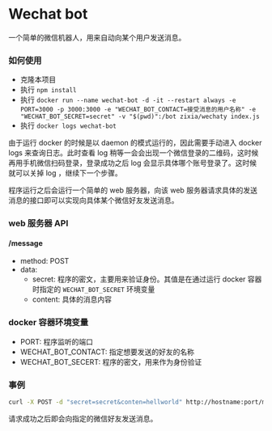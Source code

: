 # Wechat bot

一个简单的微信机器人，用来自动向某个用户发送消息。

### 如何使用

- 克隆本项目
- 执行 `npm install`
- 执行 `docker run --name wechat-bot -d -it --restart always -e PORT=3000 -p 3000:3000 -e "WECHAT_BOT_CONTACT=接受消息的用户名称" -e "WECHAT_BOT_SECRET=secret" -v "$(pwd)":/bot zixia/wechaty index.js`
- 执行 `docker logs wechat-bot`

由于运行 docker 的时候是以 daemon 的模式运行的，因此需要手动进入 docker logs 来查询日志。此时查看 log 稍等一会会出现一个微信登录的二维码，这时候再用手机微信扫码登录，登录成功之后 log 会显示具体哪个账号登录了。这时候就可以关掉 log ，继续下一个步骤。

程序运行之后会运行一个简单的 web 服务器，向该 web 服务器请求具体的发送消息的接口即可以实现向具体某个微信好友发送消息。

### web 服务器 API

#### /message

- method: POST
- data: 
    + secret: 程序的密文，主要用来验证身份。其值是在通过运行 docker 容器时指定的 `WECHAT_BOT_SECRET` 环境变量
    + content: 具体的消息内容

### docker 容器环境变量

- PORT: 程序监听的端口
- WECHAT_BOT_CONTACT: 指定想要发送的好友的名称
- WECHAT_BOT_SECERT: 程序的密文，用来作为身份验证

### 事例

```bash
curl -X POST -d "secret=secret&conten=hellworld" http://hostname:port/message
```

请求成功之后即会向指定的微信好友发送消息。

